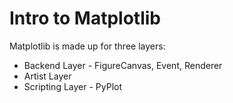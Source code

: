 # Intro to Matplotlib
Matplotlib is made up for three layers:
* Backend Layer - FigureCanvas, Event, Renderer
* Artist Layer
* Scripting Layer - PyPlot   

